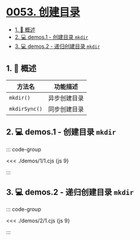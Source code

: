 # [0053. 创建目录](https://github.com/Tdahuyou/TNotes.nodejs/tree/main/notes/0053.%20%E5%88%9B%E5%BB%BA%E7%9B%AE%E5%BD%95)

<!-- region:toc -->

- [1. 📒 概述](#1--概述)
- [2. 💻 demos.1 - 创建目录 `mkdir`](#2--demos1---创建目录-mkdir)
- [3. 💻 demos.2 - 递归创建目录 `mkdir`](#3--demos2---递归创建目录-mkdir)

<!-- endregion:toc -->

## 1. 📒 概述

| 方法名        | 功能描述     |
| ------------- | ------------ |
| `mkdir()`     | 异步创建目录 |
| `mkdirSync()` | 同步创建目录 |

## 2. 💻 demos.1 - 创建目录 `mkdir`

::: code-group

<<< ./demos/1/1.cjs {js 9}

:::

## 3. 💻 demos.2 - 递归创建目录 `mkdir`

::: code-group

<<< ./demos/2/1.cjs {js 9}

:::
